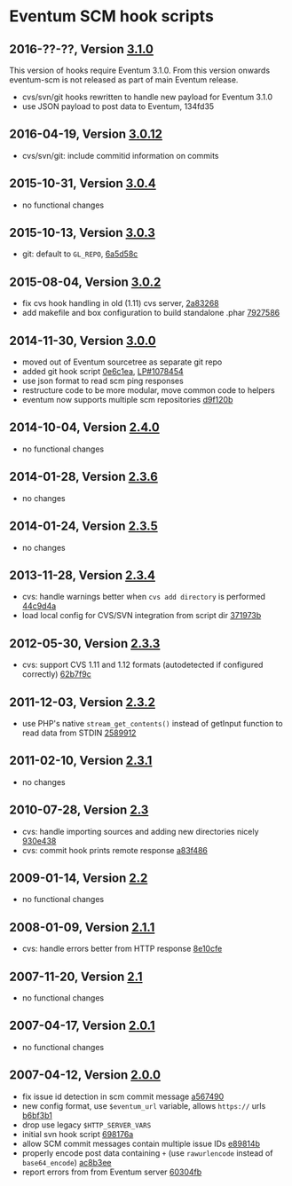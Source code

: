 Eventum SCM hook scripts
========================

2016-??-??, Version [3.1.0]
----------------------------

This version of hooks require Eventum 3.1.0.
From this version onwards eventum-scm is not released as part of main Eventum release.

- cvs/svn/git hooks rewritten to handle new payload for Eventum 3.1.0
- use JSON payload to post data to Eventum, 134fd35

2016-04-19, Version [3.0.12]
----------------------------

- cvs/svn/git: include commitid information on commits

2015-10-31, Version [3.0.4]
---------------------------

- no functional changes

2015-10-13, Version [3.0.3]
---------------------------

- git: default to `GL_REPO`, [6a5d58c]

2015-08-04, Version [3.0.2]
---------------------------

- fix cvs hook handling in old (1.11) cvs server, [2a83268]
- add makefile and box configuration to build standalone .phar [7927586]

2014-11-30, Version [3.0.0]
---------------------------

- moved out of Eventum sourcetree as separate git repo
- added git hook script [0e6c1ea], [LP#1078454]
- use json format to read scm ping responses
- restructure code to be more modular, move common code to helpers
- eventum now supports multiple scm repositories [d9f120b]

2014-10-04, Version [2.4.0]
---------------------------

- no functional changes

2014-01-28, Version [2.3.6]
---------------------------

- no changes

2014-01-24, Version [2.3.5]
---------------------------

- no changes

2013-11-28, Version [2.3.4]
---------------------------

- cvs: handle warnings better when `cvs add directory` is performed [44c9d4a]
- load local config for CVS/SVN integration from script dir [371973b]

2012-05-30, Version [2.3.3]
---------------------------

- cvs: support CVS 1.11 and 1.12 formats (autodetected if configured correctly) [62b7f9c]

2011-12-03, Version [2.3.2]
---------------------------

- use PHP's native `stream_get_contents()` instead of getInput function to read data from STDIN [2589912]

2011-02-10, Version [2.3.1]
---------------------------

- no changes

2010-07-28, Version [2.3]
-------------------------

- cvs: handle importing sources and adding new directories nicely [930e438]
- cvs: commit hook prints remote response [a83f486]

2009-01-14, Version [2.2]
-------------------------

- no functional changes

2008-01-09, Version [2.1.1]
---------------------------

- cvs: handle errors better from HTTP response [8e10cfe]

2007-11-20, Version [2.1]
-------------------------

- no functional changes

2007-04-17, Version [2.0.1]
---------------------------

- no functional changes

2007-04-12, Version [2.0.0]
---------------------------

- fix issue id detection in scm commit message [a567490]
- new config format, use `$eventum_url` variable, allows `https://` urls [b6bf3b1]
- drop use legacy `$HTTP_SERVER_VARS`
- initial svn hook script [698176a]
- allow SCM commit messages contain multiple issue IDs [e89814b]
- properly encode post data containing `+` (use `rawurlencode` instead of `base64_encode`) [ac8b3ee]
- report errors from from Eventum server [60304fb]

[3.1.0]: https://github.com/eventum/scm/compare/v3.0.12...master
[3.0.12]: https://github.com/eventum/scm/compare/v3.0.4...v3.0.12
[3.0.4]: https://github.com/eventum/scm/compare/v3.0.3...v3.0.4
[3.0.3]: https://github.com/eventum/scm/compare/v3.0.2...v3.0.3
[3.0.2]: https://github.com/eventum/scm/compare/v3.0.0-pre1...v3.0.2
[3.0.0]: https://github.com/eventum/scm/compare/v2.4.0-pre1...v3.0.0-pre1
[2.4.0]: https://github.com/eventum/scm/compare/v2.3.6...v2.4.0-pre1
[2.3.6]: https://github.com/eventum/scm/compare/v2.3.5...v2.3.6
[2.3.5]: https://github.com/eventum/scm/compare/v2.3.4...v2.3.5
[2.3.4]: https://github.com/eventum/scm/compare/v2.3.3...v2.3.4
[2.3.3]: https://github.com/eventum/scm/compare/v2.3.2...v2.3.3
[2.3.2]: https://github.com/eventum/scm/compare/v2.3.1...v2.3.2
[2.3.1]: https://github.com/eventum/scm/compare/v2.3...v2.3.1
  [2.3]: https://github.com/eventum/scm/compare/v2.2...v2.3
  [2.2]: https://github.com/eventum/scm/compare/v2.1.1...v2.2
[2.1.1]: https://github.com/eventum/scm/compare/v2.1...v2.1.1
  [2.1]: https://github.com/eventum/scm/compare/v2.0.1...v2.1
[2.0.1]: https://github.com/eventum/scm/compare/v2.0.0...v2.0.1
[2.0.0]: https://github.com/eventum/scm/compare/v1.7.1...v2.0.0
[LP#1078454]: https://bugs.launchpad.net/eventum/+bug/1078454
[0e6c1ea]: https://github.com/eventum/scm/commit/0e6c1ea
[2a83268]: https://github.com/eventum/scm/commit/2a83268
[6a5d58c]: https://github.com/eventum/scm/commit/6a5d58c
[d9f120b]: https://github.com/eventum/scm/commit/d9f120b
[44c9d4a]: https://github.com/eventum/scm/commit/44c9d4a
[371973b]: https://github.com/eventum/scm/commit/371973b
[62b7f9c]: https://github.com/eventum/scm/commit/62b7f9c
[2589912]: https://github.com/eventum/scm/commit/2589912
[930e438]: https://github.com/eventum/scm/commit/930e438
[a83f486]: https://github.com/eventum/scm/commit/a83f486
[8e10cfe]: https://github.com/eventum/scm/commit/8e10cfe
[a567490]: https://github.com/eventum/scm/commit/a567490
[698176a]: https://github.com/eventum/scm/commit/698176a
[b6bf3b1]: https://github.com/eventum/scm/commit/b6bf3b1
[e89814b]: https://github.com/eventum/scm/commit/e89814b
[ac8b3ee]: https://github.com/eventum/scm/commit/ac8b3ee
[60304fb]: https://github.com/eventum/scm/commit/60304fb
[7927586]: https://github.com/eventum/scm/commit/7927586
